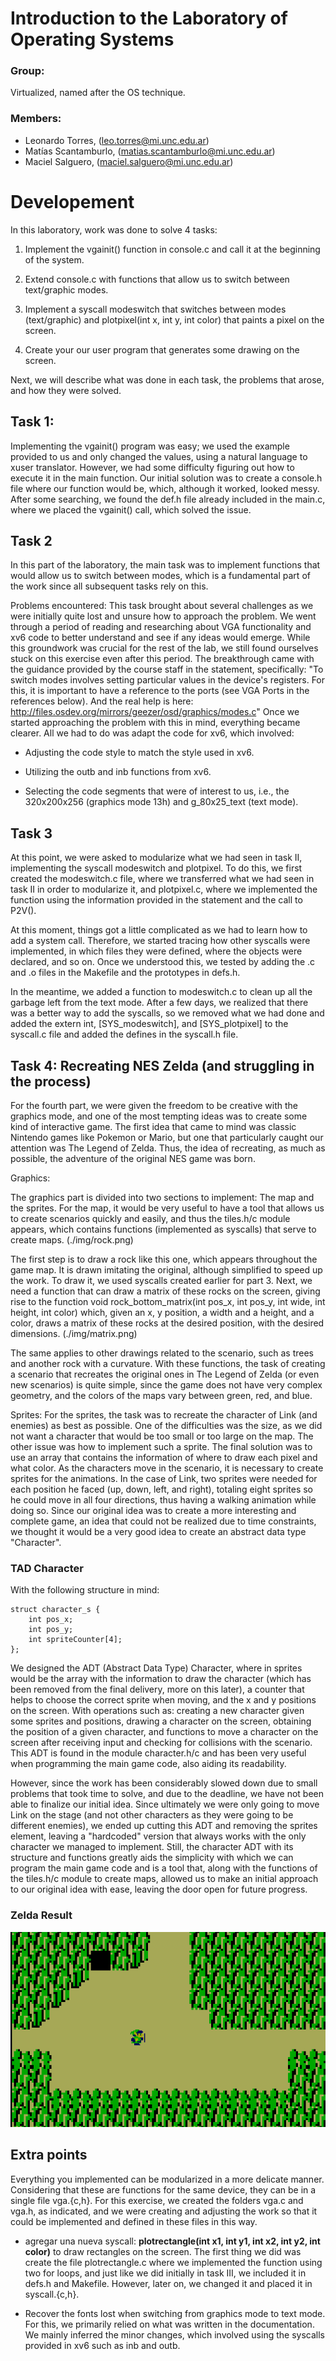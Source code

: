 # Introduction to the Laboratory of Operating Systems

### Group:

Virtualized, named after the OS technique.

### Members:

- Leonardo Torres, (leo.torres@mi.unc.edu.ar)
- Matías Scantamburlo, (matias.scantamburlo@mi.unc.edu.ar)
- Maciel Salguero, (maciel.salguero@mi.unc.edu.ar)

# Developement

In this laboratory, work was done to solve 4 tasks:

1.  Implement the vgainit() function in console.c and call it at the beginning of the system.

2.  Extend console.c with functions that allow us to switch between text/graphic modes.

3.  Implement a syscall modeswitch that switches between modes (text/graphic) and plotpixel(int x, int y, int color) that paints a pixel on the screen.

4.  Create your our user program that generates some drawing on the screen.

Next, we will describe what was done in each task, the problems that arose, and how they were solved.

## Task 1:

Implementing the vgainit() program was easy; we used the example provided to us and only changed the values, using a natural language to xuser translator. However, we had some difficulty figuring out how to execute it in the main function. Our initial solution was to create a console.h file where our function would be, which, although it worked, looked messy. After some searching, we found the def.h file already included in the main.c, where we placed the vgainit() call, which solved the issue.

## Task 2

In this part of the laboratory, the main task was to implement functions that would allow us to switch between modes, which is a fundamental part of the work since all subsequent tasks rely on this.

Problems encountered:
This task brought about several challenges as we were initially quite lost and unsure how to approach the problem. We went through a period of reading and researching about VGA functionality and xv6 code to better understand and see if any ideas would emerge. While this groundwork was crucial for the rest of the lab, we still found ourselves stuck on this exercise even after this period. The breakthrough came with the guidance provided by the course staff in the statement, specifically:
"To switch modes involves setting particular values in the device's registers. For this, it is important to have a reference to the ports (see VGA Ports in the references below). And the real help is here: http://files.osdev.org/mirrors/geezer/osd/graphics/modes.c"
Once we started approaching the problem with this in mind, everything became clearer. All we had to do was adapt the code for xv6, which involved:

- Adjusting the code style to match the style used in xv6.

- Utilizing the outb and inb functions from xv6.

- Selecting the code segments that were of interest to us, i.e., the 320x200x256 (graphics mode 13h) and g_80x25_text (text mode).

## Task 3

At this point, we were asked to modularize what we had seen in task II, implementing the syscall modeswitch and plotpixel. To do this, we first created the modeswitch.c file, where we transferred what we had seen in task II in order to modularize it, and plotpixel.c, where we implemented the function using the information provided in the statement and the call to P2V().

At this moment, things got a little complicated as we had to learn how to add a system call. Therefore, we started tracing how other syscalls were implemented, in which files they were defined, where the objects were declared, and so on. Once we understood this, we tested by adding the .c and .o files in the Makefile and the prototypes in defs.h.

In the meantime, we added a function to modeswitch.c to clean up all the garbage left from the text mode. After a few days, we realized that there was a better way to add the syscalls, so we removed what we had done and added the extern int, [SYS_modeswitch], and [SYS_plotpixel] to the syscall.c file and added the defines in the syscall.h file.

## Task 4: Recreating NES Zelda (and struggling in the process)

For the fourth part, we were given the freedom to be creative with the graphics mode, and one of the most tempting ideas was to create some kind of interactive game. The first idea that came to mind was classic Nintendo games like Pokemon or Mario, but one that particularly caught our attention was The Legend of Zelda. Thus, the idea of recreating, as much as possible, the adventure of the original NES game was born.

Graphics:

The graphics part is divided into two sections to implement: The map and the sprites. For the map, it would be very useful to have a tool that allows us to create scenarios quickly and easily, and thus the tiles.h/c module appears, which contains functions (implemented as syscalls) that serve to create maps. (./img/rock.png)

The first step is to draw a rock like this one, which appears throughout the game map. It is drawn imitating the original, although simplified to speed up the work. To draw it, we used syscalls created earlier for part 3. Next, we need a function that can draw a matrix of these rocks on the screen, giving rise to the function void rock_bottom_matrix(int pos_x, int pos_y, int wide, int height, int color) which, given an x, y position, a width and a height, and a color, draws a matrix of these rocks at the desired position, with the desired dimensions. (./img/matrix.png)

The same applies to other drawings related to the scenario, such as trees and another rock with a curvature. With these functions, the task of creating a scenario that recreates the original ones in The Legend of Zelda (or even new scenarios) is quite simple, since the game does not have very complex geometry, and the colors of the maps vary between green, red, and blue.

Sprites: For the sprites, the task was to recreate the character of Link (and enemies) as best as possible. One of the difficulties was the size, as we did not want a character that would be too small or too large on the map. The other issue was how to implement such a sprite. The final solution was to use an array that contains the information of where to draw each pixel and what color. As the characters move in the scenario, it is necessary to create sprites for the animations. In the case of Link, two sprites were needed for each position he faced (up, down, left, and right), totaling eight sprites so he could move in all four directions, thus having a walking animation while doing so. Since our original idea was to create a more interesting and complete game, an idea that could not be realized due to time constraints, we thought it would be a very good idea to create an abstract data type "Character".

### TAD Character

With the following structure in mind:

```
struct character_s {
    int pos_x;
    int pos_y;
    int spriteCounter[4];
};
```

We designed the ADT (Abstract Data Type) Character, where in sprites would be the array with the information to draw the character (which has been removed from the final delivery, more on this later), a counter that helps to choose the correct sprite when moving, and the x and y positions on the screen. With operations such as: creating a new character given some sprites and positions, drawing a character on the screen, obtaining the position of a given character, and functions to move a character on the screen after receiving input and checking for collisions with the scenario. This ADT is found in the module character.h/c and has been very useful when programming the main game code, also aiding its readability.

However, since the work has been considerably slowed down due to small problems that took time to solve, and due to the deadline, we have not been able to finalize our initial idea. Since ultimately we were only going to move Link on the stage (and not other characters as they were going to be different enemies), we ended up cutting this ADT and removing the sprites element, leaving a "hardcoded" version that always works with the only character we managed to implement. Still, the character ADT with its structure and functions greatly aids the simplicity with which we can program the main game code and is a tool that, along with the functions of the tiles.h/c module to create maps, allowed us to make an initial approach to our original idea with ease, leaving the door open for future progress.

### Zelda Result

![](https://github.com/WalaSTH/vc-framebuffer/blob/master/image/zeldaDemo.gif)

## Extra points

Everything you implemented can be modularized in a more delicate manner. Considering that these are functions for the same device, they can be in a single file vga.{c,h}. For this exercise, we created the folders vga.c and vga.h, as indicated, and we were creating and adjusting the work so that it could be implemented and defined in these files in this way.

- agregar una nueva syscall:
  **plotrectangle(int x1, int y1, int x2, int y2, int color)**
  to draw rectangles on the screen.
  The first thing we did was create the file plotrectangle.c where we implemented the function using two for loops, and just like we did initially in task III, we included it in defs.h and Makefile. However, later on, we changed it and placed it in syscall.{c,h}.

- Recover the fonts lost when switching from graphics mode to text mode.
  For this, we primarily relied on what was written in the documentation. We mainly inferred the minor changes, which involved using the syscalls provided in xv6 such as inb and outb.

